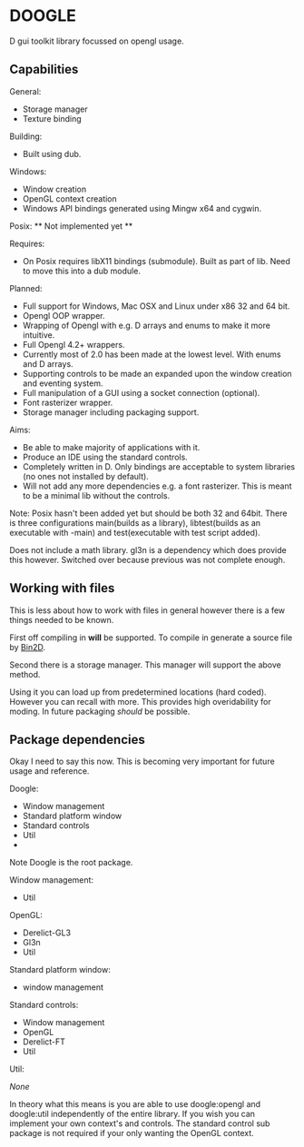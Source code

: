 DOOGLE
======

D gui toolkit library focussed on opengl usage.

Capabilities
------------

General:
* Storage manager
* Texture binding

Building:
* Built using dub.

Windows:
* Window creation
* OpenGL context creation
* Windows API bindings generated using Mingw x64 and cygwin.

Posix:
** Not implemented yet **

Requires:
* On Posix requires libX11 bindings (submodule). Built as part of lib. Need to move this into a dub module.

Planned:
* Full support for Windows, Mac OSX and Linux under x86 32 and 64 bit.
* Opengl OOP wrapper.
* Wrapping of Opengl with e.g. D arrays and enums to make it more intuitive.
* Full Opengl 4.2+ wrappers.
* Currently most of 2.0 has been made at the lowest level. With enums and D arrays.
* Supporting controls to be made an expanded upon the window creation and eventing system.
* Full manipulation of a GUI using a socket connection (optional).
* Font rasterizer wrapper.
* Storage manager including packaging support.

Aims:
* Be able to make majority of applications with it.
* Produce an IDE using the standard controls.
* Completely written in D. Only bindings are acceptable to system libraries (no ones not installed by default).
* Will not add any more dependencies e.g. a font rasterizer.
  This is meant to be a minimal lib without the controls.

Note:
Posix hasn't been added yet but should be both 32 and 64bit.
There is three configurations main(builds as a library), libtest(builds as an executable with -main) and test(executable with test script added).

Does not include a math library. gl3n is a dependency which does provide this however. Switched over because previous was not complete enough.

Working with files
-------------------
This is less about how to work with files in general however there is a few things needed to be known.

First off compiling in **will** be supported. To compile in generate a source file by [Bin2D](https://github.com/rikkimax/Bin2D).

Second there is a storage manager. This manager will support the above method.

Using it you can load up from predetermined locations (hard coded). However you can recall with more.
This provides high overidability for moding.
In future packaging *should* be possible.

Package dependencies
------------------------
Okay I need to say this now.
This is becoming very important for future usage and reference.

Doogle:
* Window management
* Standard platform window
* Standard controls
* Util
* 
Note Doogle is the root package.

Window management:
* Util

OpenGL:
* Derelict-GL3
* Gl3n
* Util

Standard platform window:
* window management

Standard controls:
* Window management
* OpenGL
* Derelict-FT
* Util

Util:

*None*

In theory what this means is you are able to use doogle:opengl and doogle:util independently of the entire library.
If you wish you can implement your own context's and controls. The standard control sub package is not required if your only wanting the OpenGL context.
